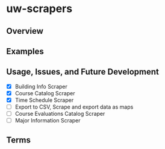 # uw-scrapers

## Overview


## Examples


## Usage, Issues, and Future Development


- [x] Building Info Scraper
- [x] Course Catalog Scraper
- [x] Time Schedule Scraper
- [ ] Export to CSV, Scrape and export data as maps
- [ ] Course Evaluations Catalog Scraper
- [ ] Major Information Scraper

## Terms

